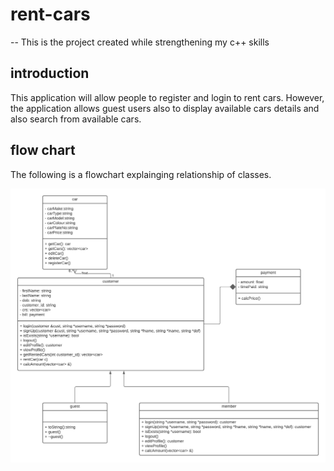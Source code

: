 # rent-cars
-- This is the project created while strengthening my c++ skills

## introduction
This application will allow people to register and login to rent cars. However, the application allows guest users also to display available cars details and also search from available cars.

## flow chart

The following is a flowchart explainging relationship of classes.

![Test image 1](https://github.com/muhizia/rent-cars/blob/main/images/uml.png?raw=true)
